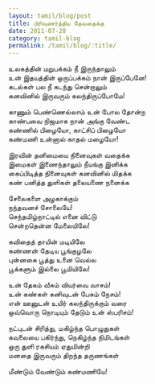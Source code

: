 ```yaml
---
layout: tamil/blog/post
title: பிரிவுணர்த்திய தேவதைக்கு
date: 2011-07-28
category: tamil-blog
permalink: /tamil/blog/:title/
---
```


உலகத்தின் மறுபக்கம் நீ இருந்தாலும் <br/>
உன் இதயத்தின் ஒருப்பக்கம் நான் இருப்பேனே! <br/>
கடல்கள் பல நீ கடந்து சென்றாலும் <br/>
கனவினில் இருவரும் கலந்திருப்போமே!

காணும் பெண்ணெல்லாம் உன் போல தோன்ற <br/>
காண்பவை நிஜமாக நான் அங்கு வேண்ட <br/>
கண்ணில் பிழையோ, காட்சிப் பிழையோ <br/>
கண்மணி உன்னால் காதல் மழையோ!

இரவின் தனிமையை நினைவுகள் வதைக்க <br/>
இமைகள் இணைந்தாலும் நீயங்கு இனிக்க <br/>
கைப்பிடித்த நினைவுகள் கனவினில் மிதக்க <br/>
கண் பனித்த துளிகள் தலையணை நனைக்க

சேலைகளை அழகாக்கும் <br/>
நந்தவனச் சோலையே! <br/>
செந்தமிழ்நாட்டில் எனை விட்டு <br/>
சென்றதென்ன மேலையிலே!

கவிதைத் தாயின் மடியிலே <br/>
கண்ணன் தேடிய பூங்குழலே <br/>
புன்னகை பூத்து உனை வெல்ல <br/>
பூக்களும் இல்லை பூமியிலே!

உன் தேகம் வீசும் வியர்வை வாசம்! <br/>
உன் கண்கள் கனிவுடன் பேசும் நேசம்! <br/>
என் ஊனுடன் உயிர் கலந்திருக்கும் வரை <br/>
ஒவ்வொரு நொடியும் தேடும் உன் ஸ்பரிசம்!

நட்புடன் சிரித்து, மகிழ்ந்த பொழுதுகள் <br/>
கவலையை பகிர்ந்து, நெகிழ்ந்த நிமிடங்கள் <br/>
ஒரு துளி ரகசியம் ஏதுமின்றி <br/>
மனதை இருவரும் திறந்த தருணங்கள்

மீண்டும் வேண்டும் கண்மணியே!
